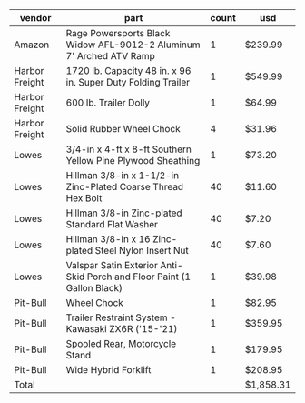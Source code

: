 vendor              | part                                                                    | count | usd        |
--------------------|-------------------------------------------------------------------------|-------|------------|
Amazon              | Rage Powersports Black Widow AFL-9012-2 Aluminum 7' Arched ATV Ramp     | 1     | $239.99    |
Harbor Freight      | 1720 lb. Capacity 48 in. x 96 in. Super Duty Folding Trailer            | 1     | $549.99    |
Harbor Freight      | 600 lb. Trailer Dolly                                                   | 1     | $64.99     |
Harbor Freight      | Solid Rubber Wheel Chock                                                | 4     | $31.96     |
Lowes               | 3/4-in x 4-ft x 8-ft Southern Yellow Pine Plywood Sheathing             | 1     | $73.20     |
Lowes               | Hillman 3/8-in x 1-1/2-in Zinc-Plated Coarse Thread Hex Bolt            | 40    | $11.60     |
Lowes               | Hillman 3/8-in Zinc-plated Standard Flat Washer                         | 40    | $7.20      |
Lowes               | Hillman 3/8-in x 16 Zinc-plated Steel Nylon Insert Nut                  | 40    | $7.60      |
Lowes               | Valspar Satin Exterior Anti-Skid Porch and Floor Paint (1 Gallon Black) | 1     | $39.98     |
Pit-Bull            | Wheel Chock                                                             | 1     | $82.95     |
Pit-Bull            | Trailer Restraint System - Kawasaki ZX6R ('15-'21)                      | 1     | $359.95    |
Pit-Bull            | Spooled Rear, Motorcycle Stand                                          | 1     | $179.95    |
Pit-Bull            | Wide Hybrid Forklift                                                    | 1     | $208.95    |
Total               |                                                                         |       | $1,858.31  |
